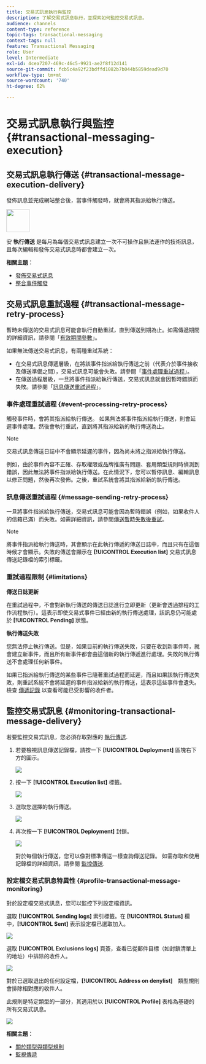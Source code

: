 ```yaml
---
title: 交易式訊息執行與監控
description: 了解交易式訊息執行，並探索如何監控交易式訊息。
audience: channels
content-type: reference
topic-tags: transactional-messaging
context-tags: null
feature: Transactional Messaging
role: User
level: Intermediate
exl-id: 4cea7207-469c-46c5-9921-ae2f8f12d141
source-git-commit: fcb5c4a92f23bdffd1082b7b044b5859dead9d70
workflow-type: tm+mt
source-wordcount: '740'
ht-degree: 62%

---
```


# 交易式訊息執行與監控 {#transactional-messaging-execution}

## 交易式訊息執行傳送 {#transactional-message-execution-delivery}

發佈訊息並完成網站整合後，當事件觸發時，就會將其指派給執行傳送。

<img src="assets/do-not-localize/icon_concepts.svg" width="60px">

安 **執行傳送** 是每月為每個交易式訊息建立一次不可操作且無法運作的技術訊息，且每次編輯和發佈交易式訊息時都會建立一次。

**相關主題**：
* [發佈交易式訊息](../../channels/using/publishing-transactional-message.md#publishing-a-transactional-message)
* [整合事件觸發](../../channels/using/getting-started-with-transactional-msg.md#integrate-event-trigger)

## 交易式訊息重試過程 {#transactional-message-retry-process}

暫時未傳送的交易式訊息可能會執行自動重試，直到傳送到期為止。如需傳遞期間的詳細資訊，請參閱「[有效期間參數](../../administration/using/configuring-email-channel.md#validity-period-parameters)」。

如果無法傳送交易式訊息，有兩種重試系統：

* 在交易式訊息傳遞層級，在將該事件指派給執行傳送之前（代表介於事件接收及傳送準備之間），交易式訊息可能會失敗。請參閱「[事件處理重試過程](#event-processing-retry-process)」。
* 在傳送過程層級，一旦將事件指派給執行傳送，交易式訊息就會因暫時錯誤而失敗。請參閱「[訊息傳送重試過程](#message-sending-retry-process)」。

### 事件處理重試過程 {#event-processing-retry-process}

觸發事件時，會將其指派給執行傳送。 如果無法將事件指派給執行傳送，則會延遲事件處理。然後會執行重試，直到將其指派給新的執行傳送為止。

>[!NOTE]
>
>交易式訊息傳送日誌中不會顯示延遲的事件，因為尚未將之指派給執行傳送。

例如，由於事件內容不正確、存取權限或品牌推廣有問題、套用類型規則時偵測到錯誤，因此無法將事件指派給執行傳送。在此情況下，您可以暫停訊息、編輯訊息以修正問題，然後再次發佈。之後，重試系統會將其指派給新的執行傳送。

### 訊息傳送重試過程 {#message-sending-retry-process}

一旦將事件指派給執行傳送，交易式訊息可能會因為暫時錯誤（例如，如果收件人的信箱已滿）而失敗。如需詳細資訊，請參閱[傳送暫時失敗後重試](../../sending/using/understanding-delivery-failures.md#retries-after-a-delivery-temporary-failure)。

>[!NOTE]
>
>將事件指派給執行傳送時，其會顯示在此執行傳遞的傳送日誌中，而且只有在這個時候才會顯示。失敗的傳送會顯示在 **[!UICONTROL Execution list]** 交易式訊息傳送記錄檔的索引標籤。

### 重試過程限制 {#limitations}

**傳送日誌更新**

在重試過程中，不會對新執行傳送的傳送日誌進行立即更新（更新會透過排程的工作流程執行）。這表示即使交易式事件已經由新的執行傳送處理，該訊息仍可能處於 **[!UICONTROL Pending]** 狀態。

**執行傳送失敗**

您無法停止執行傳送。但是，如果目前的執行傳送失敗，只要在收到新事件時，就會建立新事件，而且所有新事件都會由這個新的執行傳遞進行處理。失敗的執行傳送不會處理任何新事件。

如果已指派給執行傳送的某些事件已隨著重試過程而延遲，而且如果該執行傳送失敗，則重試系統不會將延遲的事件指派給新的執行傳送，這表示這些事件會遺失。 檢查 [傳遞記錄](#monitoring-transactional-message-delivery) 以查看可能已受影響的收件者。

## 監控交易式訊息 {#monitoring-transactional-message-delivery}

若要監控交易式訊息，您必須存取對應的 [執行傳送](#transactional-message-execution-delivery).

1. 若要檢視訊息傳送記錄檔，請按一下 **[!UICONTROL Deployment]** 區塊右下方的圖示。

   ![](assets/message-center_access_logs.png)

1. 按一下 **[!UICONTROL Execution list]** 標籤。

   ![](assets/message-center_execution_tab.png)

1. 選取您選擇的執行傳送。

   ![](assets/message-center_execution_delivery.png)

1. 再次按一下 **[!UICONTROL Deployment]** 封鎖。

   ![](assets/message-center_execution_access_logs.png)

   對於每個執行傳送，您可以像對標準傳送一樣查詢傳送記錄。 如需存取和使用記錄檔的詳細資訊，請參閱 [監控傳送](../../sending/using/monitoring-a-delivery.md).

### 設定檔交易式訊息特異性 {#profile-transactional-message-monitoring}

對於設定檔交易式訊息，您可以監控下列設定檔資訊。

選取 **[!UICONTROL Sending logs]** 索引標籤。在 **[!UICONTROL Status]** 欄中，**[!UICONTROL Sent]** 表示設定檔已選取加入。

![](assets/message-center_marketing_sending_logs.png)

選取 **[!UICONTROL Exclusions logs]** 頁簽，查看已從郵件目標（如封鎖清單上的地址）中排除的收件人。

![](assets/message-center_marketing_exclusion_logs.png)

對於已選取退出的任何設定檔，**[!UICONTROL Address on denylist]**　類型規則會排除相對應的收件人。

此規則是特定類型的一部分，其適用於以 **[!UICONTROL Profile]** 表格為基礎的所有交易式訊息。

![](assets/message-center_marketing_typology.png)

**相關主題**：

* [關於類型與類型規則](../../sending/using/about-typology-rules.md)
* [監視傳遞](../../sending/using/monitoring-a-delivery.md)
